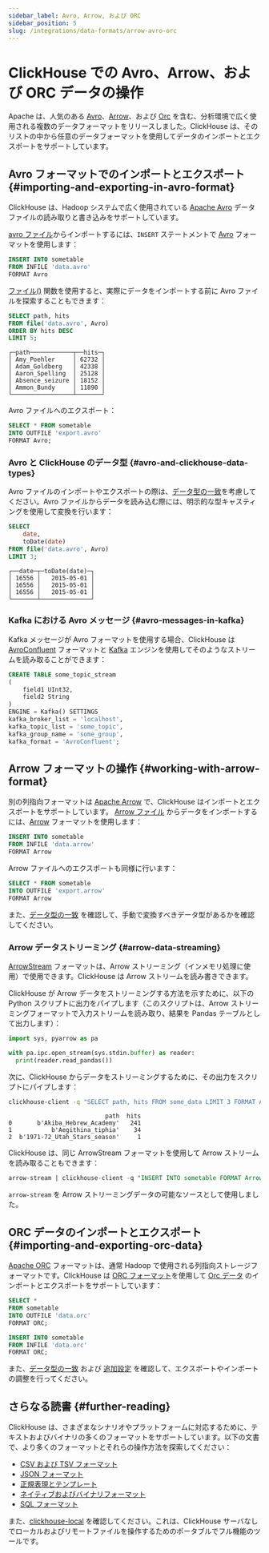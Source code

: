```yaml
---
sidebar_label: Avro, Arrow, および ORC
sidebar_position: 5
slug: /integrations/data-formats/arrow-avro-orc
---
```



# ClickHouse での Avro、Arrow、および ORC データの操作

Apache は、人気のある [Avro](https://avro.apache.org/)、[Arrow](https://arrow.apache.org/)、および [Orc](https://orc.apache.org/) を含む、分析環境で広く使用される複数のデータフォーマットをリリースしました。ClickHouse は、そのリストの中から任意のデータフォーマットを使用してデータのインポートとエクスポートをサポートしています。

## Avro フォーマットでのインポートとエクスポート {#importing-and-exporting-in-avro-format}

ClickHouse は、Hadoop システムで広く使用されている [Apache Avro](https://avro.apache.org/) データファイルの読み取りと書き込みをサポートしています。

[avro ファイル](assets/data.avro)からインポートするには、`INSERT` ステートメントで [Avro](/interfaces/formats.md/#data-format-avro) フォーマットを使用します：

```sql
INSERT INTO sometable
FROM INFILE 'data.avro'
FORMAT Avro
```

[ファイル()](/sql-reference/functions/files.md/#file) 関数を使用すると、実際にデータをインポートする前に Avro ファイルを探索することもできます：

```sql
SELECT path, hits
FROM file('data.avro', Avro)
ORDER BY hits DESC
LIMIT 5;
```
```response
┌─path────────────┬──hits─┐
│ Amy_Poehler     │ 62732 │
│ Adam_Goldberg   │ 42338 │
│ Aaron_Spelling  │ 25128 │
│ Absence_seizure │ 18152 │
│ Ammon_Bundy     │ 11890 │
└─────────────────┴───────┘
```

Avro ファイルへのエクスポート：

```sql
SELECT * FROM sometable
INTO OUTFILE 'export.avro'
FORMAT Avro;
```

### Avro と ClickHouse のデータ型 {#avro-and-clickhouse-data-types}

Avro ファイルのインポートやエクスポートの際は、[データ型の一致](/interfaces/formats/Avro#data-types-matching)を考慮してください。Avro ファイルからデータを読み込む際には、明示的な型キャスティングを使用して変換を行います：

```sql
SELECT
    date,
    toDate(date)
FROM file('data.avro', Avro)
LIMIT 3;
```
```response
┌──date─┬─toDate(date)─┐
│ 16556 │   2015-05-01 │
│ 16556 │   2015-05-01 │
│ 16556 │   2015-05-01 │
└───────┴──────────────┘
```

### Kafka における Avro メッセージ {#avro-messages-in-kafka}

Kafka メッセージが Avro フォーマットを使用する場合、ClickHouse は [AvroConfluent](/interfaces/formats.md/#data-format-avro-confluent) フォーマットと [Kafka](/engines/table-engines/integrations/kafka.md) エンジンを使用してそのようなストリームを読み取ることができます：

```sql
CREATE TABLE some_topic_stream
(
    field1 UInt32,
    field2 String
)
ENGINE = Kafka() SETTINGS
kafka_broker_list = 'localhost',
kafka_topic_list = 'some_topic',
kafka_group_name = 'some_group',
kafka_format = 'AvroConfluent';
```

## Arrow フォーマットの操作 {#working-with-arrow-format}

別の列指向フォーマットは [Apache Arrow](https://arrow.apache.org/) で、ClickHouse はインポートとエクスポートをサポートしています。 [Arrow ファイル](assets/data.arrow) からデータをインポートするには、[Arrow](/interfaces/formats.md/#data-format-arrow) フォーマットを使用します：

```sql
INSERT INTO sometable
FROM INFILE 'data.arrow'
FORMAT Arrow
```

Arrow ファイルへのエクスポートも同様に行います：

```sql
SELECT * FROM sometable
INTO OUTFILE 'export.arrow'
FORMAT Arrow
```

また、[データ型の一致](/interfaces/formats/Arrow#data-types-matching) を確認して、手動で変換すべきデータ型があるかを確認してください。

### Arrow データストリーミング {#arrow-data-streaming}

[ArrowStream](/interfaces/formats.md/#data-format-arrow-stream) フォーマットは、Arrow ストリーミング（インメモリ処理に使用）で使用できます。ClickHouse は Arrow ストリームを読み書きできます。

ClickHouse が Arrow データをストリーミングする方法を示すために、以下の Python スクリプトに出力をパイプします（このスクリプトは、Arrow ストリーミングフォーマットで入力ストリームを読み取り、結果を Pandas テーブルとして出力します）：

```python
import sys, pyarrow as pa

with pa.ipc.open_stream(sys.stdin.buffer) as reader:
  print(reader.read_pandas())
```

次に、ClickHouse からデータをストリーミングするために、その出力をスクリプトにパイプします：

```bash
clickhouse-client -q "SELECT path, hits FROM some_data LIMIT 3 FORMAT ArrowStream" | python3 arrow.py
```
```response
                           path  hits
0       b'Akiba_Hebrew_Academy'   241
1           b'Aegithina_tiphia'    34
2  b'1971-72_Utah_Stars_season'     1
```

ClickHouse は、同じ ArrowStream フォーマットを使用して Arrow ストリームを読み取ることもできます：

```sql
arrow-stream | clickhouse-client -q "INSERT INTO sometable FORMAT ArrowStream"
```

`arrow-stream` を Arrow ストリーミングデータの可能なソースとして使用しました。

## ORC データのインポートとエクスポート {#importing-and-exporting-orc-data}

[Apache ORC](https://orc.apache.org/) フォーマットは、通常 Hadoop で使用される列指向ストレージフォーマットです。ClickHouse は [ORC フォーマット](/interfaces/formats.md/#data-format-orc)を使用して [Orc データ](assets/data.orc) のインポートとエクスポートをサポートしています：

```sql
SELECT *
FROM sometable
INTO OUTFILE 'data.orc'
FORMAT ORC;

INSERT INTO sometable
FROM INFILE 'data.orc'
FORMAT ORC;
```

また、[データ型の一致](/interfaces/formats/ORC) および [追加設定](/interfaces/formats/Parquet#format-settings) を確認して、エクスポートやインポートの調整を行ってください。

## さらなる読書 {#further-reading}

ClickHouse は、さまざまなシナリオやプラットフォームに対応するために、テキストおよびバイナリの多くのフォーマットをサポートしています。以下の文書で、より多くのフォーマットとそれらの操作方法を探索してください：

- [CSV および TSV フォーマット](csv-tsv.md)
- [JSON フォーマット](/integrations/data-ingestion/data-formats/json/intro.md)
- [正規表現とテンプレート](templates-regex.md)
- [ネイティブおよびバイナリフォーマット](binary.md)
- [SQL フォーマット](sql.md)

また、[clickhouse-local](https://clickhouse.com/blog/extracting-converting-querying-local-files-with-sql-clickhouse-local) を確認してください。これは、ClickHouse サーバなしでローカルおよびリモートファイルを操作するためのポータブルでフル機能のツールです。
